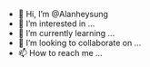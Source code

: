 - 👋 Hi, I’m @Alanheysung
- 👀 I’m interested in ...
- 🌱 I’m currently learning ...
- 💞️ I’m looking to collaborate on ...
- 📫 How to reach me ...

<!---
Alanheysung/Alanheysung is a ✨ special ✨ repository because its `README.md` (this file) appears on your GitHub profile.
You can click the Preview link to take a look at your changes.
--->
